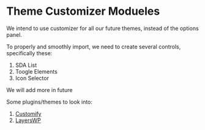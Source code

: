 # Theme Customizer Modueles

We intend to use customizer for all our future themes, instead of the options panel.

To properly and smoothly import, we need to create several controls, specifically these:

1. SDA List
2. Toogle Elements
3. Icon Selector

We will add more in future

Some plugins/themes to look into:

1. [Customify](https://github.com/pixelgrade/customify)
2. [LayersWP](https://github.com/Obox/layerswp)

